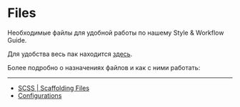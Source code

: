 # Files

Необходимые файлы для удобной работы по нашему Style & Workflow Guide.

Для удобства весь пак находится [здесь](src).

Более подробно о назначениях файлов и как с ними работать:

------------------------------------------

* [SCSS | Scaffolding Files](scss)
* [Configurations](configs)
